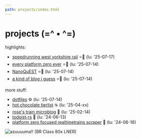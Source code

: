 ```yaml
---
path: projects/index.html
---
```

# projects (=^ • ^=)
highlights:

- [speedrunning west yorkshire rail](/projects/wymetro) ⭐🚆 (lu: '25-07-17)
- [every platform zero ever](/projects/plat0) ⭐🚆 (lu: '25-07-14)
- [NanoQuEST](/projects/nano) ⭐🔬 (lu: '25-07-14)
- [a kind of blog i guess](/blog) ⭐📖 (lu: '25-07-14)

more stuff:

- [dotfiles](/projects/dotfiles) ⚙️ (lu: '25-07-14)
- [hot chocolate tierlist](/projects/hot-choc) ☕ (lu: '25-04-xx)
- [rose's train microblog](/train) 🚆 (lu: '25-02-14)
- [todoist-rs](/projects/todoist-rs) 🦀 (lu: '24-06-13)
- [platform zero focused realtimetrains scraper](/projects/plat0-scraper) 🦀 (lu: '24-06-16)

![azuuuuma!! (BR Class 80x LNER)](/assets/azuuuma.webp "zoom! it's an azuma! (thats BR class 800)")

